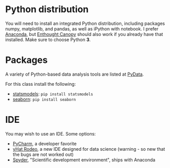 
# Python distribution

You will need to install an integrated Python distribution, including packages numpy, matplotlib, and pandas, as well as iPython with notebook. I prefer [Anaconda](https://www.continuum.io/downloads), but [Enthought Canopy](https://www.enthought.com/products/canopy/) should also work if you already have that installed. Make sure to choose Python **3**.


# Packages

A variety of Python-based data analysis tools are listed at [PyData](http://pydata.org/downloads/). 

For this class install the following:
* [statsmodels](http://statsmodels.sourceforge.net/): `pip install statsmodels`
* [seaborn](http://stanford.edu/~mwaskom/software/seaborn/): `pip install seaborn`

# IDE

You may wish to use an IDE. Some options:

* [PyCharm](https://www.jetbrains.com/pycharm/download/), a developer favorite
* [yHat Rodeo](https://www.yhat.com/products/rodeo), a new IDE designed for data science (warning - so new that the bugs are not worked out)
* [Spyder](https://pythonhosted.org/spyder/), "Scientific development environment", ships with Anaconda

